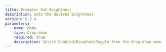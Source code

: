 ```yaml
---
title: Prompter Set Brightness
description: Sets the desired brightness
version: 0.2.4
parameters:
  - name: Mode
    type: Drop-down
    required: true
    description: Select Enabled/Disabled/Toggle from the drop-down menu
---
```

